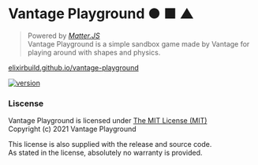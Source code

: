 # Vantage Playground ● ■ ▲
> Powered by *[Matter.JS](https://github.com/liabru/matter-js)* <br>
> Vantage Playground is a simple sandbox game made by Vantage for playing around with shapes and physics.

[elixirbuild.github.io/vantage-playground](https://elixirbuild.github.io/vantage-playground/)

[![version](https://img.shields.io/badge/version-1.0.1-blue.svg)](https://semver.org)<br>

### Liscense

Vantage Playground is licensed under [The MIT License (MIT)](https://opensource.org/licenses/MIT)  
Copyright (c) 2021 Vantage Playground

This license is also supplied with the release and source code.  
As stated in the license, absolutely no warranty is provided.
